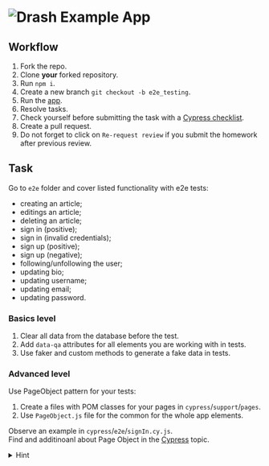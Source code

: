 # ![Drash Example App](logo.png)

## Workflow

1. Fork the repo.
1. Clone **your** forked repository.
1. Run `npm i`.
1. Create a new branch `git checkout -b e2e_testing`.
1. Run the [app](./DEV.md).
1. Resolve tasks.
1. Check yourself before submitting the task with a [Cypress checklist](https://mate-academy.github.io/qa-program/checklists/cypress.html).
1. Create a pull request.
1. Do not forget to click on `Re-request review` if you submit the homework after previous review.

## Task

Go to `e2e` folder and cover listed functionality with e2e tests:

- creating an article;
- editings an article;
- deleting an article;
- sign in (positive);
- sign in (invalid credentials);
- sign up (positive);
- sign up (negative);
- following/unfollowing the user;
- updating bio;
- updating username;
- updating email;
- updating password.

### Basics level

1. Clear all data from the database before the test.
1. Add `data-qa` attributes for all elements you are working with in tests.
1. Use faker and custom methods to generate a fake data in tests.

### Advanced level

Use PageObject pattern for your tests:

1. Create a files with POM classes for your pages in `cypress`/`support`/`pages`.
1. Use `PageObject.js` file for the common for the whole app elements.

Observe an example in `cypress`/`e2e`/`signIn.cy.js`.  
Find and additinoanl about Page Object in the [Cypress](https://mate.academy/learn/javascript-testing/cypress#/theory) topic.


<details>
<summary>Hint</summary>
<br>
:bulb: Usually, front-end tests rely on specific <code>data-*</code> attributes to locate elements on the page. However, there might be cases when these attributes are missing in the front-end application code, so you might need to add them yourself. If your tests fail because elements cannot be found, double-check that necessary attributes are added in the component files and that your latest changes are pushed to the repository.
</details> 
